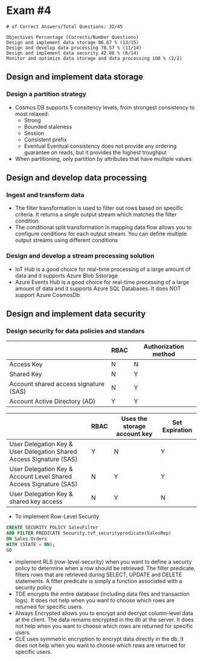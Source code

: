 # Exam #4

    # of Correct Answers/Total Questions: 32/45

    Objectives Percentage (Corrects/Number Questions)
    Design and implement data storage 86.67 % (13/15)
    Design and develop data processing 78.57 % (11/14)
    Design and implement data security 42.86 % (6/14)
    Monitor and optimize data storage and data processing 100 % (2/2)

## Design and implement data storage

### Design a partition strategy

- Cosmos DB supports 5 consitency levels, from strongest consistency to most relaxed:
  - Strong
  - Bounded staleness
  - Session
  - Consistent prefix
  - Eventual
    Eventual consistency does not provide any ordering guarantee on reads, but it provides the highest troughput
- When partitioning, only partition by attributes that have multiple values

## Design and develop data processing

### Ingest and transform data

- The filter transformation is used to filter out rows based on specific criteria. It returns a single output stream which matches the filter condition
- The conditional split transformation in mapping data flow allows you to configure conditions for each output stream. You can define multiple output streams using different conditions

### Design and develop a stream processing solution

- IoT Hub is a good choice for real-time processing of a large amount of data and it supports Azure Blob Sstorage
- Azure Events Hub is a good choice for real-time processing of a large amount of data and it supports Azure SQL Databases. It does NOT support Azure CosmosDb

## Design and implement data security

### Design security for data policies and standars

|                                       | RBAC | Authorization method |
| ------------------------------------- | ---- | -------------------- |
| Access Key                            | N    | N                    |
| Shared Key                            | N    | Y                    |
| Account shared access signature (SAS) | N    | Y                    |
| Account Active Directory (AD)         | Y    | Y                    |

|                                                                     | RBAC | Uses the storage account key | Set Expiration |
| ------------------------------------------------------------------- | ---- | ---------------------------- | -------------- |
| User Delegation Key & User Delegation Shared Access Signature (SAS) | Y    | N                            | Y              |
| User Delegation Key & Account Level Shared Access Signature (SAS)   | N    | Y                            | Y              |
| User Delegation Key & shared key access                             | N    | Y                            | N              |

- To implement Row-Level Security

```SQL
CREATE SECURITY POLICY SalesFilter
ADD FILTER PREDICATE Security.tvf_securitypredicate(SalesRep)
ON Sales.Orders
WITH (STATE = ON);
GO
```

- implement RLS (row-level-security) when you want to define a securty policy to determine when a row should be retrieved. The filter predicate, filters rows that are retrieved during SELECT, UPDATE and DELETE statements. A filter predicate is simply a function associated with a security policy
- TDE encrypts the entire database (including data files and transaction logs). It does not help when you want to choose which rows are returned for specific users.
- Always Encrypted allows you to encrypt and decrypt column-level data at the client. The data remains encrypted in the db at the server. It does not help when you want to choose which rows are returned for specific users.
- CLE uses symmetric encryption to encrypt data directly in the db. It does not help when you want to choose which rows are returned for specific users.
